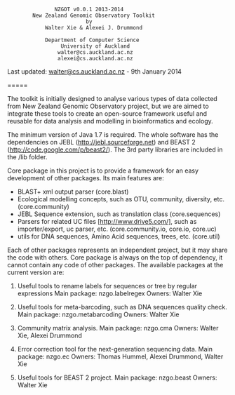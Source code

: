                    NZGOT v0.0.1 2013-2014
            New Zealand Genomic Observatory Toolkit
                             by
                Walter Xie & Alexei J. Drummond

                Department of Computer Science
                     University of Auckland
                    walter@cs.auckland.ac.nz
                    alexei@cs.auckland.ac.nz

Last updated: walter@cs.auckland.ac.nz - 9th January 2014


=====

The toolkit is initially designed to analyse various types of data collected from
New Zealand Genomic Observatory project, but we are aimed to integrate these tools
to create an open-source framework useful and reusable for data analysis and modelling
in bioinformatics and ecology.

The minimum version of Java 1.7 is required. The whole software has the dependencies
on JEBL (http://jebl.sourceforge.net) and BEAST 2 (http://code.google.com/p/beast2/).
The 3rd party libraries are included in the /lib folder.

Core package in this project is to provide a framework for an easy development of other
packages. Its main features are:
* BLAST+ xml output parser (core.blast)
* Ecological modelling concepts, such as OTU, community, diversity, etc. (core.community)
* JEBL Sequence extension, such as translation class (core.sequences)
* Parsers for related UC files [http://www.drive5.com/], such as importer/export,
uc parser, etc. (core.community.io, core.io, core.uc)
* utils for DNA sequences, Amino Acid sequences, trees, etc. (core.util)

Each of other packages represents an independent project, but it may share the code with
others. Core package is always on the top of dependency, it cannot contain any code of
other packages.
The available packages at the current version are:

1) Useful tools to rename labels for sequences or tree by regular expressions
Main package: nzgo.labelregex
Owners: Walter Xie

2) Useful tools for meta-barcoding, such as DNA sequences quality check.
Main package: nzgo.metabarcoding
Owners: Walter Xie

3) Community matrix analysis.
Main package: nzgo.cma
Owners: Walter Xie, Alexei Drummond

4) Error correction tool for the next-generation sequencing data.
Main package: nzgo.ec
Owners: Thomas Hummel, Alexei Drummond, Walter Xie

5) Useful tools for BEAST 2 project.
Main package: nzgo.beast
Owners: Walter Xie







